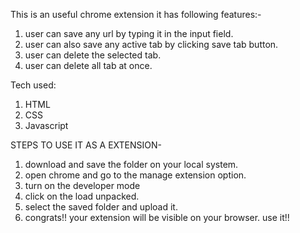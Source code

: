 This is an useful chrome extension it has following features:-
1. user can save any url by typing it in the input field.
2. user can also save any active tab by clicking save tab button.
3. user can delete the selected tab.
4. user can delete all tab at once.

Tech used:
1. HTML
2. CSS
3. Javascript

STEPS TO USE IT AS A EXTENSION-
1. download and save the folder on your local system. 
2. open chrome and go to the manage extension option.
3. turn on the developer mode
4. click on the load unpacked.
5. select the saved folder and upload it.
6. congrats!! your extension will be visible on your browser. use it!!
